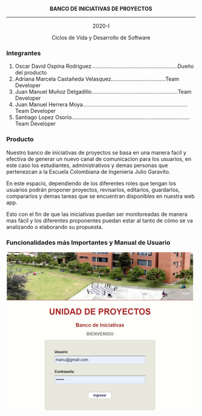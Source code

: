 <p align="center">
 <b>BANCO DE INICIATIVAS DE PROYECTOS</b>
</p>

*********************************************

<p align="center">
2020-I
</p>
<p align="center">
Ciclos de Vida y Desarrollo de Software
</p>

### Integrantes

1. Oscar David Ospina Rodriguez…………………………………………………Dueño del producto
1. Adriana Marcela Castañeda Velasquez………………………………Team Developer
2. Juan Manuel Muñoz Delgadillo…………………………………………………Team Developer
3. Juan Manuel Herrera Moya……………………………………………………………Team Developer
4. Santiago Lopez Osorio……………………………………………………………………Team Developer


### Producto

Nuestro banco de iniciativas de proyectos se basa en una manera facil y efectiva de generar un nuevo canal de comunicacion
para los usuarios, en este caso los estudiantes, administrativos y demas personas que pertenezcan a la Escuela Colombiana 
de Ingenieria Julio Garavito.

En este espacio, dependiendo de los diferentes roles que tengan los usuarios podrán proponer proyectos, revisarlos, editarlos,
guardarlos, compararlos y demas tareas que se encuentran disponibles en nuestra web app.

Esto con el fin de que las iniciativas puedan ser monitoreadas de manera mas fácil y los diferentes proponentes puedan estar
al tanto de cómo se va analizando o elaborando su propuesta.


### Funcionalidades más Importantes y Manual de Usuario

![login](/img/login.jpg "Imagen del login")